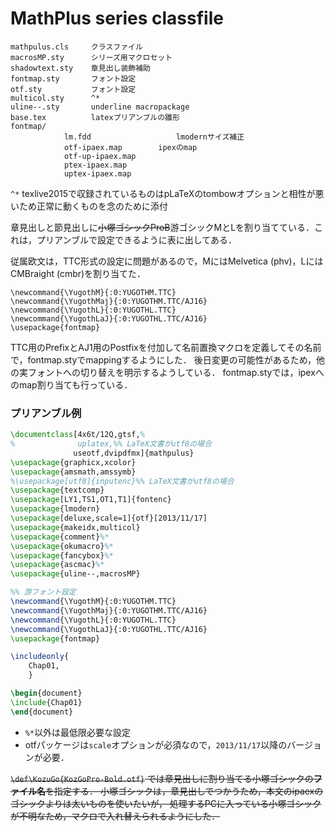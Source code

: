 # MathPlus series classfile

```
mathpulus.cls     クラスファイル
macrosMP.sty      シリーズ用マクロセット
shadowtext.sty    章見出し装飾補助
fontmap.sty       フォント設定
otf.sty           フォント設定
multicol.sty      ^*
uline--.sty       underline macropackage
base.tex          latexプリアンブルの雛形
fontmap/
            lm.fdd                   lmodernサイズ補正
            otf-ipaex.map        ipexのmap
            otf-up-ipaex.map
            ptex-ipaex.map
            uptex-ipaex.map

```
 `^*` texlive2015で収録されているものはpLaTeXのtombowオプションと相性が悪いため正常に動くものを念のために添付

章見出しと節見出しに~~小塚ゴシックProB~~游ゴシックMとLを割り当てている．これは，プリアンブルで設定できるように表に出してある．

従属欧文は，TTC形式の設定に問題があるので，MにはMelvetica (phv)，LにはCMBraight (cmbr)を割り当てた．

```
\newcommand{\YugothM}{:0:YUGOTHM.TTC}
\newcommand{\YugothMaj}{:0:YUGOTHM.TTC/AJ16}
\newcommand{\YugothL}{:0:YUGOTHL.TTC}
\newcommand{\YugothLaJ}{:0:YUGOTHL.TTC/AJ16}
\usepackage{fontmap}
```

TTC用のPrefixとAJ1用のPostfixを付加して名前置換マクロを定義してその名前で，fontmap.styでmappingするようにした．
後日変更の可能性があるため，他の実フォントへの切り替えを明示するようしている．
fontmap.styでは，ipexへのmap割り当ても行っている．

### プリアンブル例

```latex
\documentclass[4x6t/12Q,gtsf,%
%              uplatex,%% LaTeX文書がutf8の場合
              useotf,dvipdfmx]{mathpulus}
\usepackage{graphicx,xcolor}
\usepackage{amsmath,amssymb}
%\usepackage[utf8]{inputenc}%% LaTeX文書がutf8の場合
\usepackage{textcomp}
\usepackage[LY1,TS1,OT1,T1]{fontenc}
\usepackage{lmodern}
\usepackage[deluxe,scale=1]{otf}[2013/11/17]
\usepackage{makeidx,multicol}
\usepackage{comment}%*
\usepackage{okumacro}%*
\usepackage{fancybox}%*
\usepackage{ascmac}%*
\usepackage{uline--,macrosMP}

%% 游フォント設定
\newcommand{\YugothM}{:0:YUGOTHM.TTC}
\newcommand{\YugothMaj}{:0:YUGOTHM.TTC/AJ16}
\newcommand{\YugothL}{:0:YUGOTHL.TTC}
\newcommand{\YugothLaJ}{:0:YUGOTHL.TTC/AJ16}
\usepackage{fontmap}

\includeonly{
	Chap01,
	}

\begin{document}
\include{Chap01}
\end{document}
```
* `%*`以外は最低限必要な設定
* otfパッケージは`scale`オプションが必須なので，`2013/11/17`以降のバージョンが必要．


~~`\def\KozuGo{KozGoPro-Bold.otf}` では章見出しに割り当てる小塚ゴシックの**ファイル名**を指定する．
小塚ゴシックは，章見出しでつかうため，本文のipaexのゴシックよりは太いものを使いたいが，
処理するPCに入っている小塚ゴシックが不明なため，マクロで入れ替えられるようにした．~~




